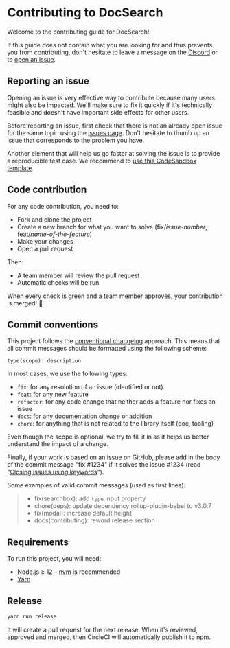 # Contributing to DocSearch

Welcome to the contributing guide for DocSearch!

If this guide does not contain what you are looking for and thus prevents you from contributing, don't hesitate to leave a message on the [Discord](https://discord.gg/bRTacwYrfX) or to [open an issue](https://github.com/algolia/docsearch/issues).

## Reporting an issue

Opening an issue is very effective way to contribute because many users might also be impacted. We'll make sure to fix it quickly if it's technically feasible and doesn't have important side effects for other users.

Before reporting an issue, first check that there is not an already open issue for the same topic using the [issues page](https://github.com/algolia/docsearch/issues). Don't hesitate to thumb up an issue that corresponds to the problem you have.

Another element that will help us go faster at solving the issue is to provide a reproducible test case. We recommend to [use this CodeSandbox template](https://codesandbox.io/s/github/algolia/docsearch/tree/next/examples/js).

## Code contribution

For any code contribution, you need to:

- Fork and clone the project
- Create a new branch for what you want to solve (fix/_issue-number_, feat/_name-of-the-feature_)
- Make your changes
- Open a pull request

Then:

- A team member will review the pull request
- Automatic checks will be run

When every check is green and a team member approves, your contribution is merged! 🚀

## Commit conventions

This project follows the [conventional changelog](https://conventionalcommits.org/) approach. This means that all commit messages should be formatted using the following scheme:

```
type(scope): description
```

In most cases, we use the following types:

- `fix`: for any resolution of an issue (identified or not)
- `feat`: for any new feature
- `refactor`: for any code change that neither adds a feature nor fixes an issue
- `docs`: for any documentation change or addition
- `chore`: for anything that is not related to the library itself (doc, tooling)

Even though the scope is optional, we try to fill it in as it helps us better understand the impact of a change.

Finally, if your work is based on an issue on GitHub, please add in the body of the commit message "fix #1234" if it solves the issue #1234 (read "[Closing issues using keywords](https://help.github.com/en/articles/closing-issues-using-keywords)").

Some examples of valid commit messages (used as first lines):

> - fix(searchbox): add `type` input property
> - chore(deps): update dependency rollup-plugin-babel to v3.0.7
> - fix(modal): increase default height
> - docs(contributing): reword release section

## Requirements

To run this project, you will need:

- Node.js ≥ 12 – [nvm](https://github.com/creationix/nvm#install-script) is recommended
- [Yarn](https://yarnpkg.com)

## Release

```sh
yarn run release
```

It will create a pull request for the next release. When it's reviewed, approved and merged, then CircleCI will automatically publish it to npm.

